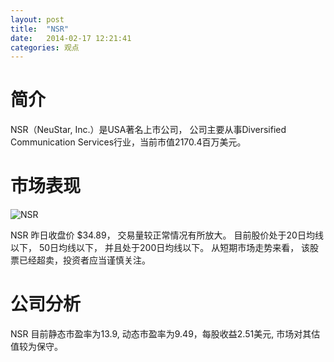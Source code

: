 ```yaml
---
layout: post
title:  "NSR"
date:   2014-02-17 12:21:41
categories: 观点
---
```


# 简介
NSR（NeuStar, Inc.）是USA著名上市公司，
公司主要从事Diversified Communication Services行业，当前市值2170.4百万美元。

# 市场表现

![NSR](http://finviz.com/chart.ashx?t=NSR&ty=c&ta=1&p=d&s=l)

NSR 昨日收盘价 $34.89，
交易量较正常情况有所放大。
目前股价处于20日均线以下，
50日均线以下，
并且处于200日均线以下。
从短期市场走势来看，
该股票已经超卖，投资者应当谨慎关注。

# 公司分析
NSR 目前静态市盈率为13.9, 动态市盈率为9.49，每股收益2.51美元,
市场对其估值较为保守。
